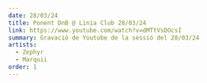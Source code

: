 ```yaml
---
date: 28/03/24
title: Ponent DnB @ Linia Club 28/03/24
link: https://www.youtube.com/watch?v=dMTtVsDOcsI
summary: Gravació de Youtube de la sessió del 28/03/24
artists:
  - Zephyr
  - Marquii
order: 1
---
```

